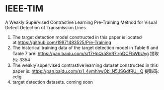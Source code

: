 # IEEE-TIM
A Weakly Supervised Contrastive Learning Pre-Training Method for Visual Defect Detection of Transmission Lines 
1. The target detection model constructed in this paper is located at:https://github.com/19971483525/Pre-Training
2. The historical training data of the target detection model in Table 6 and Table 7 are: https://pan.baidu.com/s/17HpQraSnR7irpQCFbWbUyg 提取码: 3354
3. The weakly supervised contrastive learning dataset constructed in this paper is: https://pan.baidu.com/s/1_4ymhhwOb_N5JSGdfRU__Q 提取码: cdig
4. target detection datasets. coming soon
